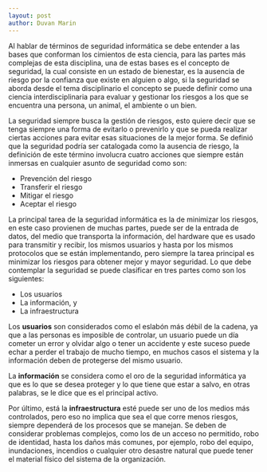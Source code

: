 ```yaml
---
layout: post
author: Duvan Marin
---
```


Al hablar de términos de seguridad informática se debe entender a las bases que conforman los cimientos de esta ciencia, para las partes más complejas de esta disciplina, una de estas bases es el concepto de seguridad, la cual consiste en un estado de bienestar, es la ausencia de riesgo por la confianza que existe en alguien o algo, si la seguridad se aborda desde el tema disciplinario el concepto se puede definir como una ciencia interdisciplinaria para evaluar y gestionar los riesgos a los que se encuentra una persona, un animal, el ambiente o un bien.

La seguridad siempre busca la gestión de riesgos, esto quiere decir que se tenga siempre una forma de evitarlo o prevenirlo y que se pueda realizar ciertas acciones para evitar esas situaciones de la mejor forma. Se definió que la seguridad podría ser catalogada como la ausencia de riesgo, la definición de este término involucra cuatro acciones que siempre están inmersas en cualquier asunto de seguridad como son:

* Prevención del riesgo 
* Transferir el riesgo 
* Mitigar el riesgo 
* Aceptar el riesgo

La principal tarea de la seguridad informática es la de minimizar los riesgos, en este caso provienen de muchas partes, puede ser de la entrada de datos, del medio que transporta la información, del hardware que es usado para transmitir y recibir, los mismos usuarios y hasta por los mismos protocolos que se están implementando, pero siempre la tarea principal es minimizar los riesgos para obtener mejor y mayor seguridad. Lo que debe contemplar la seguridad se puede clasificar en tres partes como son los siguientes: 
* Los usuarios  
* La información, y  
* La infraestructura

Los **usuarios** son considerados como el eslabón más débil de la cadena, ya que a las personas es imposible de controlar, un usuario puede un día cometer un error y olvidar algo o tener un accidente y este suceso puede echar a perder el trabajo de mucho tiempo, en muchos casos el sistema y la información deben de protegerse del mismo usuario. 

La **información** se considera como el oro de la seguridad informática ya que es lo que se desea proteger y lo que tiene que estar a salvo, en otras palabras, se le dice que es el principal activo. 

Por último, está la **infraestructura** esté puede ser uno de los medios más controlados, pero eso no implica que sea el que corre menos riesgos, siempre dependerá de los procesos que se manejan. Se deben de considerar problemas complejos, como los de un acceso no permitido, robo de identidad, hasta los daños más comunes, por ejemplo, robo del equipo, inundaciones, incendios o cualquier otro desastre natural que puede tener el material físico del sistema de la organización.